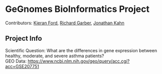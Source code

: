 # GeGnomes BioInformatics Project
Contributors: [Kieran Ford](https://github.com/Kierna-Ford), [Richard Garber](https://github.com/rgarber11), [Jonathan Kahn](https://github.com/kjonathan024)
## Project Info
Scientific Question: What are the differences in gene expression between healthy, moderate, and severe asthma patients?  
GEO Data: <https://www.ncbi.nlm.nih.gov/geo/query/acc.cgi?acc=GSE207751>

